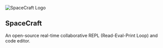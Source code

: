 ![SpaceCraft Logo](https://imgur.com/a/cOxhqwx)
## SpaceCraft
An open-source real-time collaborative REPL (Read-Eval-Print Loop) and code editor.

